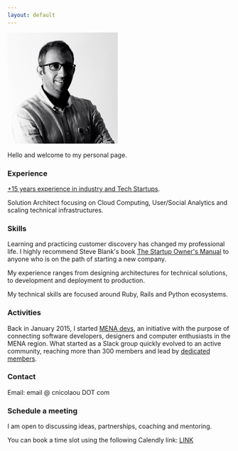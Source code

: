 ```yaml
---
layout: default
---
```


![](/assets/images/cnicolaou_portrait.jpg)

Hello and welcome to my personal page.

### Experience

[+15 years experience in industry and Tech Startups](http://cnicolaou.github.io/resume/).

Solution Architect focusing on Cloud Computing, User/Social Analytics and scaling technical infrastructures.

### Skills

Learning and practicing customer discovery has changed my professional life. I highly recommend Steve Blank's book [The Startup Owner's Manual](https://www.amazon.com/Startup-Owners-Manual-Step-Step/dp/0984999302) to anyone who is on the path of starting a new company.

My experience ranges from designing architectures for technical solutions, to development and deployment to production.

My technical skills are focused around Ruby, Rails and Python ecosystems.

### Activities

Back in January 2015, I started [MENA devs](https://menadevs.com), an initiative with the purpose of connecting software developers, designers and computer enthusiasts in the MENA region.
What started as a Slack group quickly evolved to an active community, reaching more than 300 members and lead by [dedicated members](https://github.com/mena-devs).

### Contact

Email: email @ cnicolaou DOT com

### Schedule a meeting

I am open to discussing ideas, partnerships, coaching and mentoring.

You can book a time slot using the following Calendly link:  [LINK](https://calendly.com/cnicolaou/60min/)
